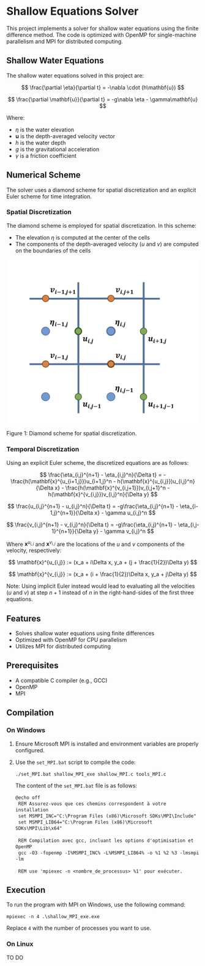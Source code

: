 # Shallow Equations Solver

This project implements a solver for shallow water equations using the finite difference method. The code is optimized with OpenMP for single-machine parallelism and MPI for distributed computing.

## Shallow Water Equations

The shallow water equations solved in this project are:

$$
\frac{\partial \eta}{\partial t} = -\nabla \cdot (h\mathbf{u})
$$

$$
\frac{\partial \mathbf{u}}{\partial t} = -g\nabla \eta - \gamma\mathbf{u}
$$

Where:
- $\eta$ is the water elevation
- $\mathbf{u}$ is the depth-averaged velocity vector
- $h$ is the water depth
- $g$ is the gravitational acceleration
- $\gamma$ is a friction coefficient

## Numerical Scheme

The solver uses a diamond scheme for spatial discretization and an explicit Euler scheme for time integration.

### Spatial Discretization

The diamond scheme is employed for spatial discretization. In this scheme:
- The elevation $\eta$ is computed at the center of the cells
- The components of the depth-averaged velocity ($u$ and $v$) are computed on the boundaries of the cells

![Diamond Scheme](diamond_scheme.png)

Figure 1: Diamond scheme for spatial discretization.

### Temporal Discretization

Using an explicit Euler scheme, the discretized equations are as follows:

$$
\frac{\eta_{i,j}^{n+1} - \eta_{i,j}^n}{\Delta t} = -\frac{h(\mathbf{x}^{u_{i+1,j}})u_{i+1,j}^n - h(\mathbf{x}^{u_{i,j}})u_{i,j}^n}{\Delta x} - \frac{h(\mathbf{x}^{v_{i,j+1}})v_{i,j+1}^n - h(\mathbf{x}^{v_{i,j}})v_{i,j}^n}{\Delta y}
$$

$$
\frac{u_{i,j}^{n+1} - u_{i,j}^n}{\Delta t} = -g\frac{\eta_{i,j}^{n+1} - \eta_{i-1,j}^{n+1}}{\Delta x} - \gamma u_{i,j}^n
$$

$$
\frac{v_{i,j}^{n+1} - v_{i,j}^n}{\Delta t} = -g\frac{\eta_{i,j}^{n+1} - \eta_{i,j-1}^{n+1}}{\Delta y} - \gamma v_{i,j}^n
$$

Where $\mathbf{x}^{u_{i,j}}$ and $\mathbf{x}^{v_{i,j}}$ are the locations of the $u$ and $v$ components of the velocity, respectively:

$$
\mathbf{x}^{u_{i,j}} := (x_a + i\Delta x, y_a + (j + \frac{1}{2})\Delta y)
$$

$$
\mathbf{x}^{v_{i,j}} := (x_a + (i + \frac{1}{2})\Delta x, y_a + j\Delta y)
$$

Note: Using implicit Euler instead would lead to evaluating all the velocities ($u$ and $v$) at step $n+1$ instead of $n$ in the right-hand-sides of the first three equations.

## Features

- Solves shallow water equations using finite differences
- Optimized with OpenMP for CPU parallelism
- Utilizes MPI for distributed computing

## Prerequisites

- A compatible C compiler (e.g., GCC)
- OpenMP
- MPI 

## Compilation

### On Windows

1. Ensure Microsoft MPI is installed and environment variables are properly configured.

2. Use the `set_MPI.bat` script to compile the code:

   ```
   ./set_MPI.bat shallow_MPI_exe shallow_MPI.c tools_MPI.c
   ```

   The content of the `set_MPI.bat` file is as follows:

   ```batch
   @echo off
    REM Assurez-vous que ces chemins correspondent à votre installation
    set MSMPI_INC="C:\Program Files (x86)\Microsoft SDKs\MPI\Include"
    set MSMPI_LIB64="C:\Program Files (x86)\Microsoft SDKs\MPI\Lib\x64"

    REM Compilation avec gcc, incluant les options d'optimisation et OpenMP
    gcc -O3 -fopenmp -I%MSMPI_INC% -L%MSMPI_LIB64% -o %1 %2 %3 -lmsmpi -lm

    REM use 'mpiexec -n <nombre_de_processus> %1' pour exécuter.
   ```

## Execution

To run the program with MPI on Windows, use the following command:

```
mpiexec -n 4 .\shallow_MPI_exe.exe
```

Replace `4` with the number of processes you want to use.

### On Linux

TO DO
